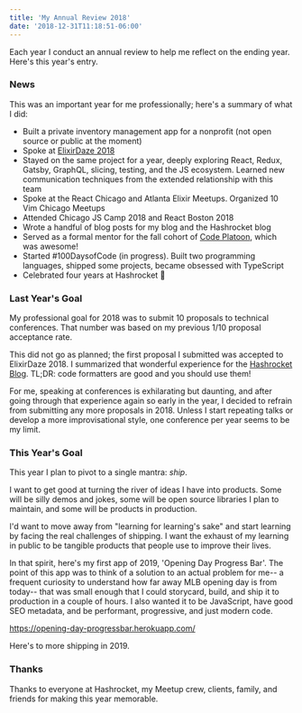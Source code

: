 ```yaml
---
title: 'My Annual Review 2018'
date: '2018-12-31T11:18:51-06:00'
---
```


Each year I conduct an annual review to help me reflect on the ending year. Here's this year's entry.

### News

This was an important year for me professionally; here's a summary of what I did:

- Built a private inventory management app for a nonprofit (not open source or
  public at the moment)
- Spoke at [ElixirDaze 2018](https://www.youtube.com/watch?v=dwphyQmD6n8)
- Stayed on the same project for a year, deeply exploring React, Redux, Gatsby,
  GraphQL, slicing, testing, and the JS ecosystem. Learned new communication
  techniques from the extended relationship with this team
- Spoke at the React Chicago and Atlanta Elixir Meetups. Organized 10 Vim
  Chicago Meetups
- Attended Chicago JS Camp 2018 and React Boston 2018
- Wrote a handful of blog posts for my blog and the Hashrocket blog
- Served as a formal mentor for the fall cohort of [Code Platoon](https://www.codeplatoon.org/), which was awesome!
- Started #100DaysofCode
  (in progress). Built two programming languages, shipped some
  projects, became obsessed with TypeScript
- Celebrated four years at Hashrocket 🎂

### Last Year's Goal

My professional goal for 2018 was to submit 10 proposals to technical
conferences. That number was based on my previous 1/10 proposal acceptance
rate.

This did not go as planned; the first proposal I submitted was
accepted to ElixirDaze 2018. I summarized that wonderful experience for
the [Hashrocket
Blog](https://hashrocket.com/blog/posts/journey-to-elixirdaze-2018). TL;DR: code formatters
are good and you should use them!

For me, speaking at conferences is exhilarating but daunting, and after going
through that experience again so early in the year, I decided to refrain from
submitting any more proposals in 2018. Unless I start repeating talks or
develop a more improvisational style, one conference per year seems to be my
limit.

### This Year's Goal

This year I plan to pivot to a single mantra: *ship*.

I want to get good at turning the river of ideas I have into products. Some
will be silly demos and jokes, some will be open source libraries I plan to
maintain, and some will be products in production.

I'd want to move away from "learning for learning's sake" and start learning by facing the
real challenges of shipping. I want the exhaust of my learning in public to be tangible
products that people use to improve their lives.

In that spirit, here's my first app of 2019, 'Opening Day Progress Bar'. The
point of this app was to think of a solution to an actual problem for me-- a
frequent curiosity to understand how far away MLB opening day is from today--
that was small enough that I could storycard, build, and ship it to production
in a couple of hours. I also wanted it to be JavaScript, have good SEO
metadata, and be performant, progressive, and just modern code.

https://opening-day-progressbar.herokuapp.com/

Here's to more shipping in 2019.

### Thanks

Thanks to everyone at Hashrocket, my Meetup crew, clients, family, and friends
for making this year memorable.
